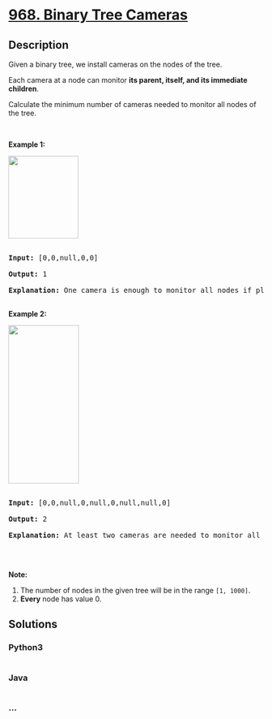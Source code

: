 # [968. Binary Tree Cameras](https://leetcode.com/problems/binary-tree-cameras)



## Description

<p>Given a binary tree, we install cameras on the nodes of the tree.&nbsp;</p>



<p>Each camera at&nbsp;a node can monitor <strong>its parent, itself, and its immediate children</strong>.</p>



<p>Calculate the minimum number of cameras needed to monitor all nodes of the tree.</p>



<p>&nbsp;</p>



<p><strong>Example 1:</strong></p>

<img alt="" src="https://cdn.jsdelivr.net/gh/yanglr/leetcode-ac@master/assets/0900-0999/0968.Binary%20Tree%20Cameras/images/bst_cameras_01.png" style="width: 138px; height: 163px;" />

<div>

<pre>

<strong>Input: </strong><span id="example-input-1-1">[0,0,null,0,0]</span>

<strong>Output: </strong><span id="example-output-1">1</span>

<strong>Explanation: </strong>One camera is enough to monitor all nodes if placed as shown.

</pre>



<div>

<p><strong>Example 2:</strong></p>

<img alt="" src="https://cdn.jsdelivr.net/gh/yanglr/leetcode-ac@master/assets/0900-0999/0968.Binary%20Tree%20Cameras/images/bst_cameras_02.png" style="width: 139px; height: 312px;" />

<pre>

<strong>Input: </strong><span id="example-input-2-1">[0,0,null,0,null,0,null,null,0]</span>

<strong>Output: </strong><span id="example-output-2">2

<strong>Explanation:</strong> At least two cameras are needed to monitor all nodes of the tree. The above image shows one of the valid configurations of camera placement.</span>

</pre>



<p><br />

<strong>Note:</strong></p>



<ol>
	<li>The number of nodes in the given tree will be in the range&nbsp;<code>[1, 1000]</code>.</li>
	<li><strong>Every</strong> node has value 0.</li>
</ol>

</div>

</div>



## Solutions

<!-- tabs:start -->

### **Python3**

```python

```

### **Java**

```java

```

### **...**

```

```

<!-- tabs:end -->

